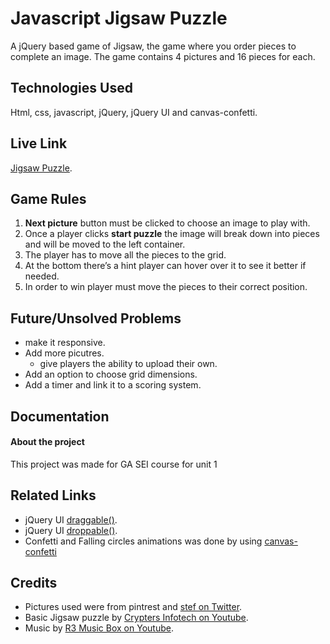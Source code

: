 # Javascript Jigsaw Puzzle
A jQuery based game of Jigsaw, the game where you order pieces to complete an image. The game contains 4 pictures and 16 pieces for each.
## Technologies Used
Html, css, javascript,  jQuery,  jQuery UI and canvas-confetti.
## Live Link
[Jigsaw Puzzle](https://pages.git.generalassemb.ly/hananxx/SEI-1st-project/).
## Game Rules
1. **Next picture** button must be clicked to choose an image to play with.
2. Once a player clicks **start puzzle** the image will break down into pieces and will be moved to the left container.
3. The player has to move all the pieces to the grid.
4. At the bottom there’s a hint player can hover over it to see it better if needed.
5. In order to win player must move the pieces to their correct position.

## Future/Unsolved Problems
- make it responsive.
- Add more picutres. 
  - give players the ability to upload their own.
- Add an option to choose grid dimensions.
- Add a timer and link it to a scoring system.
## Documentation
#### About the project
This project was made for GA SEI course for unit 1
## Related Links
- jQuery UI [draggable()](https://jqueryui.com/draggable/).
- jQuery UI [droppable()](https://jqueryui.com/droppable/).
- Confetti and Falling circles animations was done by using [canvas-confetti](https://www.npmjs.com/package/canvas-confetti)
## Credits
- Pictures used were from pintrest and [stef on Twitter](https://mobile.twitter.com/stefscribbles/).
- Basic Jigsaw puzzle by [Crypters Infotech on Youtube](https://www.youtube.com/user/CodingIsCool).
- Music by [R3 Music Box on Youtube](https://www.youtube.com/watch?v=qx2dnuW-_Dw).
